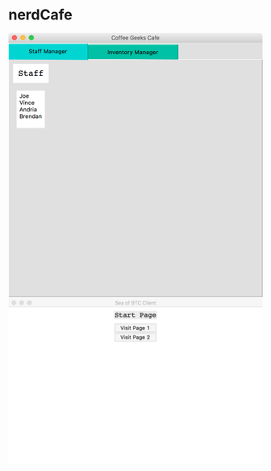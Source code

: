 # nerdCafe

![gui version 1](https://github.com/brendanAlbert/nerdCafe/blob/master/gui_version_1.png)
![gui version 2](https://github.com/brendanAlbert/nerdCafe/blob/master/gui_version_2.png)
